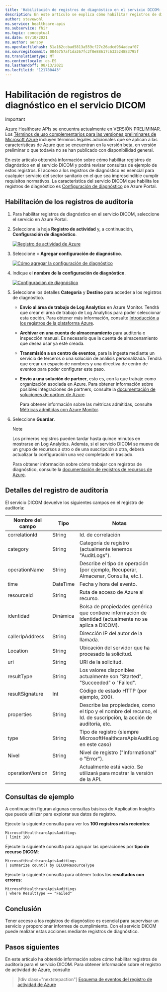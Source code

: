 ```yaml
---
title: 'Habilitación de registros de diagnóstico en el servicio DICOM: Azure Healthcare APIs'
description: En este artículo se explica cómo habilitar registros de diagnóstico en el servicio DICOM.
author: stevewohl
ms.service: healthcare-apis
ms.subservice: fhir
ms.topic: conceptual
ms.date: 07/10/2021
ms.author: aersoy
ms.openlocfilehash: 51a162ccbad5813a559cf27c26adcd964adeaf07
ms.sourcegitcommit: 0046757af1da267fc2f0e88617c633524883795f
ms.translationtype: MT
ms.contentlocale: es-ES
ms.lasthandoff: 08/13/2021
ms.locfileid: "121780443"
---
```

# <a name="enable-diagnostic-logging-in-the-dicom-service"></a>Habilitación de registros de diagnóstico en el servicio DICOM

> [!IMPORTANT]
> Azure Healthcare APIs se encuentra actualmente en VERSIÓN PRELIMINAR. Los [Términos de uso complementarios para las versiones preliminares de Microsoft Azure](https://azure.microsoft.com/support/legal/preview-supplemental-terms/) incluyen términos legales adicionales que se aplican a las características de Azure que se encuentran en la versión beta, en versión preliminar o que todavía no se han publicado con disponibilidad general.

En este artículo obtendrá información sobre cómo habilitar registros de diagnóstico en el servicio DICOM y podrá revisar consultas de ejemplo de estos registros. El acceso a los registros de diagnóstico es esencial para cualquier servicio del sector sanitario en el que sea imprescindible cumplir requisitos normativos. La característica del servicio DICOM que habilita los registros de diagnóstico es [Configuración de diagnóstico](../../azure-monitor/essentials/diagnostic-settings.md) de Azure Portal. 

## <a name="enable-audit-logs"></a>Habilitación de los registros de auditoría

1. Para habilitar registros de diagnóstico en el servicio DICOM, seleccione el servicio en Azure Portal.
2. Seleccione la hoja **Registro de actividad** y, a continuación, **Configuración de diagnóstico**.

   [ ![Registro de actividad de Azure](media/dicom-activity-log.png) ](media/dicom-activity-log.png#lightbox)

3. Seleccione **+ Agregar configuración de diagnóstico**.

   [ ![Cómo agregar la configuración de diagnóstico](media/add-diagnostic-settings.png) ](media/add-diagnostic-settings.png#lightbox)

4. Indique el **nombre de la configuración de diagnóstico**.

   [ ![Configuración de diagnóstico](media/configure-diagnostic-settings.png) ](media/configure-diagnostic-settings.png#lightbox)

5. Seleccione los detalles **Categoría** y **Destino** para acceder a los registros de diagnóstico.

   * **Envío al área de trabajo de Log Analytics** en Azure Monitor. Tendrá que crear el área de trabajo de Log Analytics para poder seleccionar esta opción. Para obtener más información, consulte [Introducción a los registros de la plataforma Azure](../../azure-monitor/essentials/platform-logs-overview.md).
   * **Archivar en una cuenta de almacenamiento** para auditoría o inspección manual. Es necesario que la cuenta de almacenamiento que desea usar ya esté creada.
   * **Transmisión a un centro de eventos**, para la ingesta mediante un servicio de terceros o una solución de análisis personalizada. Tendrá que crear un espacio de nombres y una directiva de centro de eventos para poder configurar este paso.
   * **Envío a una solución de partner**, esto es, con la que trabaje como organización asociada en Azure. Para obtener información sobre posibles integraciones de partners, consulte la [documentación de soluciones de partner de Azure](../../partner-solutions/overview.md).

     Para obtener información sobre las métricas admitidas, consulte [Métricas admitidas con Azure Monitor](.././../azure-monitor/essentials/metrics-supported.md).

6. Seleccione **Guardar**.


   > [!Note] 
   > Los primeros registros pueden tardar hasta quince minutos en mostrarse en Log Analytics. Además, si el servicio DICOM se mueve de un grupo de recursos a otro o de una suscripción a otra, deberá actualizar la configuración una vez completado el traslado. 
 
   Para obtener información sobre cómo trabajar con registros de diagnóstico, consulte la [documentación de registros de recursos de Azure](../../azure-monitor/essentials/platform-logs-overview.md).

## <a name="audit-log-details"></a>Detalles del registro de auditoría

El servicio DICOM devuelve los siguientes campos en el registro de auditoría: 

|Nombre del campo  |Tipo  |Notas  |
|---------|---------|---------|
|correlationId|String|Id. de correlación
|category|String|Categoría de registro (actualmente tenemos "AuditLogs"). 
|operationName|String|Describe el tipo de operación (por ejemplo, Recuperar, Almacenar, Consulta, etc.). 
|time|DateTime|Fecha y hora del evento. 
|resourceId|String| Ruta de acceso de Azure al recurso.
|identidad|Dinámica|Bolsa de propiedades genérica que contiene información de identidad (actualmente no se aplica a DICOM).
|callerIpAddress|String|Dirección IP del autor de la llamada.
|Location|String|Ubicación del servidor que ha procesado la solicitud.
|uri|String|URI de la solicitud.
|resultType|String| Los valores disponibles actualmente son "Started", "Succeeded" o "Failed".
|resultSignature|Int|Código de estado HTTP (por ejemplo, 200).
|properties|String|Describe las propiedades, como el tipo y el nombre del recurso, el Id. de suscripción, la acción de auditoría, etc.
|type|String|Tipo de registro (siempre MicrosoftHealthcareApisAuditLog en este caso)
|Nivel|String|Nivel de registro ("Informational" o "Error").
|operationVersion|String| Actualmente está vacío. Se utilizará para mostrar la versión de la API.


## <a name="sample-queries"></a>Consultas de ejemplo

A continuación figuran algunas consultas básicas de Application Insights que puede utilizar para explorar sus datos de registro.

Ejecute la siguiente consulta para ver los **100 registros más recientes**:

```Application Insights
MicrosoftHealthcareApisAuditLogs
| limit 100
```

Ejecute la siguiente consulta para agrupar las operaciones por **tipo de recurso DICOM**:

```Application Insights
MicrosoftHealthcareApisAuditLogs 
| summarize count() by DICOMResourceType
```

Ejecute la siguiente consulta para obtener todos los **resultados con errores**:

```Application Insights
MicrosoftHealthcareApisAuditLogs 
| where ResultType == "Failed" 
```

## <a name="conclusion"></a>Conclusión

Tener acceso a los registros de diagnóstico es esencial para supervisar un servicio y proporcionar informes de cumplimiento. Con el servicio DICOM puede realizar estas acciones mediante registros de diagnóstico. 

## <a name="next-steps"></a>Pasos siguientes
En este artículo ha obtenido información sobre cómo habilitar registros de auditoría para el servicio DICOM. Para obtener información sobre el registro de actividad de Azure, consulte
 
>[!div class="nextstepaction"]
>[Esquema de eventos del registro de actividad de Azure](.././../azure-monitor/essentials/activity-log-schema.md)

